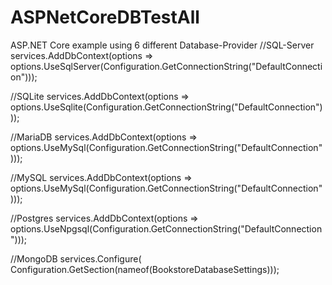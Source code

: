 # ASPNetCoreDBTestAll
ASP.NET Core example using 6 different Database-Provider
//SQL-Server
services.AddDbContext<Context>(options =>
    options.UseSqlServer(Configuration.GetConnectionString("DefaultConnection")));

//SQLite
services.AddDbContext<Context>(options =>
    options.UseSqlite(Configuration.GetConnectionString("DefaultConnection")));

//MariaDB 
services.AddDbContext<Context>(options =>
  options.UseMySql(Configuration.GetConnectionString("DefaultConnection")));

//MySQL
services.AddDbContext<Context>(options =>
 options.UseMySql(Configuration.GetConnectionString("DefaultConnection")));

//Postgres
services.AddDbContext<Context>(options =>
options.UseNpgsql(Configuration.GetConnectionString("DefaultConnection")));

//MongoDB
services.Configure<BookstoreDatabaseSettings>(
Configuration.GetSection(nameof(BookstoreDatabaseSettings)));
